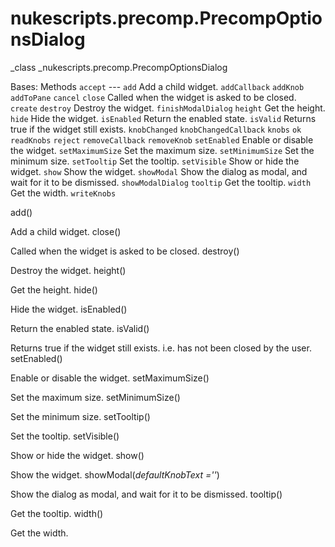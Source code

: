 # nukescripts.precomp.PrecompOptionsDialog
_class _nukescripts.precomp.PrecompOptionsDialog

Bases:
Methods
`accept` ---
`add`  Add a child widget.
`addCallback`
`addKnob`
`addToPane`
`cancel`
`close`  Called when the widget is asked to be closed.
`create`
`destroy`  Destroy the widget.
`finishModalDialog`
`height`  Get the height.
`hide`  Hide the widget.
`isEnabled`  Return the enabled state.
`isValid`  Returns true if the widget still exists.
`knobChanged`
`knobChangedCallback`
`knobs`
`ok`
`readKnobs`
`reject`
`removeCallback`
`removeKnob`
`setEnabled`  Enable or disable the widget.
`setMaximumSize`  Set the maximum size.
`setMinimumSize`  Set the minimum size.
`setTooltip`  Set the tooltip.
`setVisible`  Show or hide the widget.
`show`  Show the widget.
`showModal`  Show the dialog as modal, and wait for it to be dismissed.
`showModalDialog`
`tooltip`  Get the tooltip.
`width`  Get the width.
`writeKnobs`

add()

Add a child widget.
close()

Called when the widget is asked to be closed.
destroy()

Destroy the widget.
height()

Get the height.
hide()

Hide the widget.
isEnabled()

Return the enabled state.
isValid()

Returns true if the widget still exists. i.e. has not been closed by the user.
setEnabled()

Enable or disable the widget.
setMaximumSize()

Set the maximum size.
setMinimumSize()

Set the minimum size.
setTooltip()

Set the tooltip.
setVisible()

Show or hide the widget.
show()

Show the widget.
showModal(_defaultKnobText =''_)

Show the dialog as modal, and wait for it to be dismissed.
tooltip()

Get the tooltip.
width()

Get the width.